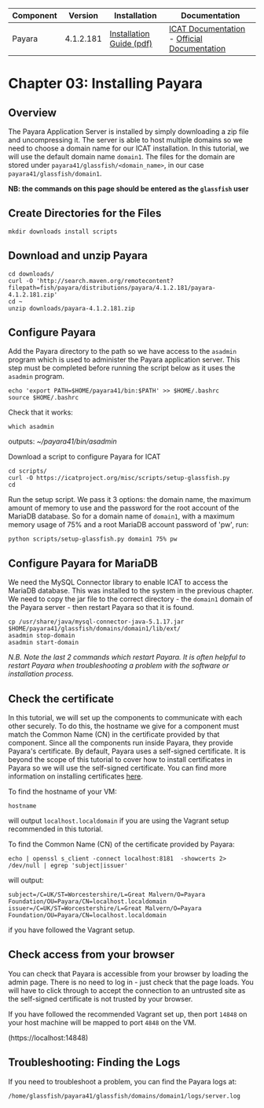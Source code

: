 | Component | Version | Installation                                                                                  | Documentation |
| --------- | ------- | ------------                                                                                  | ------------- |
| Payara | 4.1.2.181     | [Installation Guide (pdf)](https://docs.payara.fish/v/181/getting-started/getting-started.html) | [ICAT Documentation](https://icatproject.org/installation/glassfish/) -  [Official Documentation](https://docs.payara.fish/v/181/) |

Chapter 03: Installing Payara
=============================

Overview
--------
The Payara Application Server is installed by simply downloading a zip file and uncompressing it. The server is able to host multiple domains so we need to choose a domain name for our ICAT installation. In this tutorial, we will use the default domain name `domain1`. The files for the domain are stored under `payara41/glassfish/<domain_name>`, in our case `payara41/glassfish/domain1`.

**NB: the commands on this page should be entered as the `glassfish` user**

Create Directories for the Files
--------------------------------

```Shell
mkdir downloads install scripts
```

Download and unzip Payara
-------------------------

```Shell
cd downloads/
curl -O 'http://search.maven.org/remotecontent?filepath=fish/payara/distributions/payara/4.1.2.181/payara-4.1.2.181.zip'
cd ~
unzip downloads/payara-4.1.2.181.zip
```

Configure Payara
----------------

Add the Payara directory to the path so we have access to the `asadmin` program which is used to administer the Payara application server. This step must be completed before running the script below as it uses the `asadmin` program.

```Shell
echo 'export PATH=$HOME/payara41/bin:$PATH' >> $HOME/.bashrc
source $HOME/.bashrc
```
Check that it works:

```Shell
which asadmin
```
outputs: *~/payara41/bin/asadmin*

Download a script to configure Payara for ICAT

```Shell
cd scripts/
curl -O https://icatproject.org/misc/scripts/setup-glassfish.py
cd
```

Run the setup script. We pass it 3 options: the domain name, the maximum amount of memory to use and the password for the root account of the MariaDB database. So for a domain name of `domain1`, with a maximum memory usage of 75% and a root MariaDB account password of 'pw', run:

```Shell
python scripts/setup-glassfish.py domain1 75% pw
```

Configure Payara for MariaDB
----------------------------

We need the MySQL Connector library to enable ICAT to access the MariaDB database. This was installed to the system in the previous chapter. We need to copy the jar file to the correct directory - the `domain1` domain of the Payara server - then restart Payara so that it is found.

```Shell
cp /usr/share/java/mysql-connector-java-5.1.17.jar $HOME/payara41/glassfish/domains/domain1/lib/ext/
asadmin stop-domain
asadmin start-domain
```

*N.B. Note the last 2 commands which restart Payara. It is often helpful to restart Payara when troubleshooting a problem with the software or installation process.*

Check the certificate
---------------------

In this tutorial, we will set up the components to communicate with each other securely. To do this, the hostname we give for a component must match the Common Name (CN) in the certificate provided by that component. Since all the components run inside Payara, they provide Payara's certificate. By default, Payara uses a self-signed certificate. It is beyond the scope of this tutorial to cover how to install certificates in Payara so we will use the self-signed certificate. You can find more information on installing certificates [here](https://icatproject.org/installation/glassfish/certificate/).

To find the hostname of your VM:
```Shell
hostname
```
will output `localhost.localdomain` if you are using the Vagrant setup recommended in this tutorial.

To find the Common Name (CN) of the certificate provided by Payara:
```Shell
echo | openssl s_client -connect localhost:8181  -showcerts 2> /dev/null | egrep 'subject|issuer'
```
will output:
```
subject=/C=UK/ST=Worcestershire/L=Great Malvern/O=Payara Foundation/OU=Payara/CN=localhost.localdomain
issuer=/C=UK/ST=Worcestershire/L=Great Malvern/O=Payara Foundation/OU=Payara/CN=localhost.localdomain
```
if you have followed the Vagrant setup.

Check access from your browser
------------------------------

You can check that Payara is accessible from your browser by loading the admin page. There is no need to log in - just check that the page loads. You will have to click through to accept the connection to an untrusted site as the self-signed certificate is not trusted by your browser.

If you have followed the recommended Vagrant set up, then port `14848` on your host machine will be  mapped to port `4848` on the VM.

(https://localhost:14848)

Troubleshooting: Finding the Logs
---------------------------------

If you need to troubleshoot a problem, you can find the Payara logs at:

```Shell
/home/glassfish/payara41/glassfish/domains/domain1/logs/server.log
```

